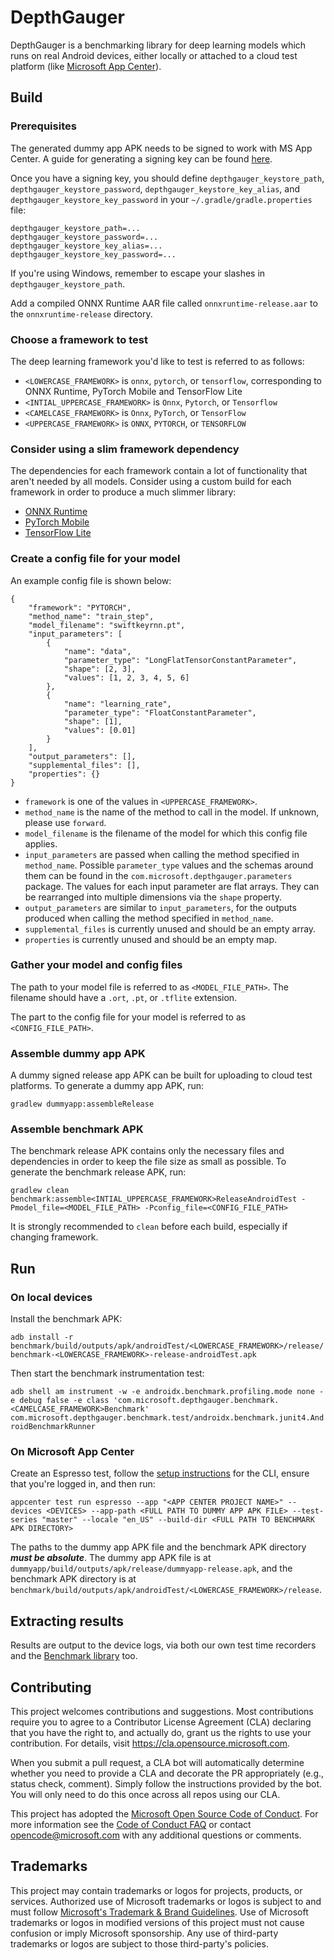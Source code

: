 # DepthGauger

DepthGauger is a benchmarking library for deep learning models which runs on real Android devices,
either locally or attached to a cloud test platform (like 
[Microsoft App Center](https://appcenter.ms/)).

## Build

### Prerequisites

The generated dummy app APK needs to be signed to work with MS App Center. A guide for generating a
signing key can be found [here](https://developer.android.com/studio/publish/app-signing).

Once you have a signing key, you should define `depthgauger_keystore_path`,
`depthgauger_keystore_password`, `depthgauger_keystore_key_alias`, and
`depthgauger_keystore_key_password` in your `~/.gradle/gradle.properties` file:

```
depthgauger_keystore_path=...
depthgauger_keystore_password=...
depthgauger_keystore_key_alias=...
depthgauger_keystore_key_password=...
```

If you're using Windows, remember to escape your slashes in `depthgauger_keystore_path`.

Add a compiled ONNX Runtime AAR file called `onnxruntime-release.aar` to the `onnxruntime-release`
directory.

### Choose a framework to test

The deep learning framework you'd like to test is referred to as follows:

* `<LOWERCASE_FRAMEWORK>` is `onnx`, `pytorch`, or `tensorflow`, corresponding to ONNX Runtime,
  PyTorch Mobile and TensorFlow Lite
* `<INTIAL_UPPERCASE_FRAMEWORK>` is `Onnx`, `Pytorch`, or `Tensorflow`
* `<CAMELCASE_FRAMEWORK>` is `Onnx`, `PyTorch`, or `TensorFlow`
* `<UPPERCASE_FRAMEWORK>` is `ONNX`, `PYTORCH`, or `TENSORFLOW`

### Consider using a slim framework dependency

The dependencies for each framework contain a lot of functionality that aren't needed by all models.
Consider using a custom build for each framework in order to produce a much slimmer library:

* [ONNX Runtime](https://github.com/microsoft/onnxruntime/blob/master/docs/ONNX_Runtime_for_Mobile_Platforms.md)
* [PyTorch Mobile](https://pytorch.org/mobile/android/#custom-build)
* [TensorFlow Lite](https://www.tensorflow.org/lite/guide/reduce_binary_size)

### Create a config file for your model

An example config file is shown below:

```
{
    "framework": "PYTORCH",
    "method_name": "train_step",
    "model_filename": "swiftkeyrnn.pt",
    "input_parameters": [
        {
            "name": "data",
            "parameter_type": "LongFlatTensorConstantParameter",
            "shape": [2, 3],
            "values": [1, 2, 3, 4, 5, 6]
        },
        {
            "name": "learning_rate",
            "parameter_type": "FloatConstantParameter",
            "shape": [1],
            "values": [0.01]
        }
    ],
    "output_parameters": [],
    "supplemental_files": [],
    "properties": {}
}
```

* `framework` is one of the values in `<UPPERCASE_FRAMEWORK>`.
* `method_name` is the name of the method to call in the model. If unknown, please use `forward`.
* `model_filename` is the filename of the model for which this config file applies.
* `input_parameters` are passed when calling the method specified in `method_name`. Possible
  `parameter_type` values and the schemas around them can be found in the 
  `com.microsoft.depthgauger.parameters` package. The values for each input parameter are flat
  arrays. They can be rearranged into multiple dimensions via the `shape` property.
* `output_parameters` are similar to `input_parameters`, for the outputs produced when calling the
  method specified in `method_name`.
* `supplemental_files` is currently unused and should be an empty array.
* `properties` is currently unused and should be an empty map.

### Gather your model and config files

The path to your model file is referred to as `<MODEL_FILE_PATH>`. The filename should have a
`.ort`, `.pt`, or `.tflite` extension.

The part to the config file for your model is referred to as `<CONFIG_FILE_PATH>`.

### Assemble dummy app APK

A dummy signed release app APK can be built for uploading to cloud test platforms. To generate a
dummy app APK, run:

`gradlew dummyapp:assembleRelease`

### Assemble benchmark APK

The benchmark release APK contains only the necessary files and dependencies in order to keep the
file size as small as possible. To generate the benchmark release APK, run:

`gradlew clean benchmark:assemble<INTIAL_UPPERCASE_FRAMEWORK>ReleaseAndroidTest -Pmodel_file=<MODEL_FILE_PATH> -Pconfig_file=<CONFIG_FILE_PATH>`

It is strongly recommended to `clean` before each build, especially if changing framework.

## Run

### On local devices

Install the benchmark APK:

`adb install -r benchmark/build/outputs/apk/androidTest/<LOWERCASE_FRAMEWORK>/release/benchmark-<LOWERCASE_FRAMEWORK>-release-androidTest.apk`

Then start the benchmark instrumentation test:

`adb shell am instrument -w -e androidx.benchmark.profiling.mode none -e debug false -e class 'com.microsoft.depthgauger.benchmark.<CAMELCASE_FRAMEWORK>Benchmark' com.microsoft.depthgauger.benchmark.test/androidx.benchmark.junit4.AndroidBenchmarkRunner`

### On Microsoft App Center

Create an Espresso test, follow the
[setup instructions](https://docs.microsoft.com/en-us/appcenter/cli/) for the CLI, ensure that
you're logged in, and then run:

`appcenter test run espresso --app "<APP CENTER PROJECT NAME>" --devices <DEVICES> --app-path <FULL PATH TO DUMMY APP APK FILE> --test-series "master" --locale "en_US" --build-dir <FULL PATH TO BENCHMARK APK DIRECTORY>`

The paths to the dummy app APK file and the benchmark APK directory ***must be absolute***. The
dummy app APK file is at `dummyapp/build/outputs/apk/release/dummyapp-release.apk`, and the
benchmark APK directory is at `benchmark/build/outputs/apk/androidTest/<LOWERCASE_FRAMEWORK>/release`.

## Extracting results

Results are output to the device logs, via both our own test time recorders and the
[Benchmark library](https://developer.android.com/studio/profile/benchmark) too.

## Contributing

This project welcomes contributions and suggestions.  Most contributions require you to agree to a
Contributor License Agreement (CLA) declaring that you have the right to, and actually do, grant us
the rights to use your contribution. For details, visit https://cla.opensource.microsoft.com.

When you submit a pull request, a CLA bot will automatically determine whether you need to provide
a CLA and decorate the PR appropriately (e.g., status check, comment). Simply follow the instructions
provided by the bot. You will only need to do this once across all repos using our CLA.

This project has adopted the [Microsoft Open Source Code of Conduct](https://opensource.microsoft.com/codeofconduct/).
For more information see the [Code of Conduct FAQ](https://opensource.microsoft.com/codeofconduct/faq/) or
contact [opencode@microsoft.com](mailto:opencode@microsoft.com) with any additional questions or comments.

## Trademarks

This project may contain trademarks or logos for projects, products, or services. Authorized use of Microsoft 
trademarks or logos is subject to and must follow 
[Microsoft's Trademark & Brand Guidelines](https://www.microsoft.com/en-us/legal/intellectualproperty/trademarks/usage/general).
Use of Microsoft trademarks or logos in modified versions of this project must not cause confusion or imply Microsoft sponsorship.
Any use of third-party trademarks or logos are subject to those third-party's policies.
